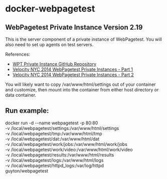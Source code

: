 # docker-webpagetest
## WebPagetest Private Instance Version 2.19

This is the server component of a private instance of WebPagetest.  You will also need to set up agents on test servers.  

References:
* [WPT Private Instance GitHub Repository](https://github.com/WPO-Foundation/webpagetest/releases/tag/WebPageTest-2.19)
* [Velocity NYC 2014 WebPagetest Private Instances - Part 1](https://www.youtube.com/watch?v=enVpzzlhTzE)
* [Velocity NYC 2014 WebPagetest Private Instances - Part 2](https://www.youtube.com/watch?v=loAGkDTMjtY)

You will likely want to copy /var/www/html/settings out of your container and customize, then mount into the container from either host directory or data container.

## Run example:

docker run -d --name webpagetest -p 80:80 \
	-v /local/webpagetest/settings:/var/www/html/settings \
	-v /local/webpagetest/tmp:/var/www/html/tmp \
	-v /local/webpagetest/dat:/var/www/html/dat \
	-v /local/webpagetest/work/jobs:/var/www/html/work/jobs \
	-v /local/webpagetest/work/video:/var/www/html/work/video \
	-v /local/webpagetest/results:/var/www/html/results \
	-v /local/webpagetest/logs:/var/www/html/logs \
	-v /local/webpagetest/httpd_logs:/var/log/httpd \
	guyton/webpagetest

